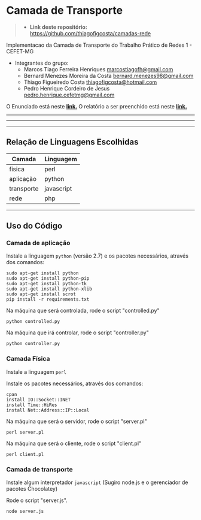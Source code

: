 # Camada de Transporte 

>- **Link deste repositório:** https://github.com/thiagofigcosta/camadas-rede

Implementacao da Camada de Transporte  do Trabalho Prático de Redes 1 - CEFET-MG

  - Integrantes do grupo:
    + Marcos Tiago Ferreira Henriques marcostiagofh@gmail.com
    + Bernard Menezes Moreira da Costa bernard.menezes98@gmail.com
    + Thiago Figueiredo Costa thiagofigcosta@hotmail.com
    + Pedro Henrique Cordeiro de Jesus pedro.henrique.cefetmg@gmail.com

O Enunciado está neste __[link.](https://docs.google.com/document/d/1O3cNM0T6gFNz9PeMYcnzbmBzEe8J7k34DaefJDSsv4A/edit)__
O relatório a ser preenchido está neste __[link.](https://docs.google.com/document/d/1Jkdm1ab7stzki03h5Mim50l1egjnSPyiNFp3CbYJx2A/edit?usp=sharing)__

___

---

***

## Relação de Linguagens Escolhidas 

| Camada | Linguagem |
| ------ | ----------- |
| fisica | perl |
| aplicação | python |
| transporte | javascript |
| rede | php |
___


## Uso do Código


### Camada de aplicação
Instale a linguagem `python` (versão 2.7) e os pacotes necessários, através dos comandos:

    sudo apt-get install python
	sudo apt-get install python-pip
	sudo apt-get install python-tk
	sudo apt-get install python-xlib
	sudo apt-get install scrot
	pip install -r requirements.txt


Na máquina que será controlada, rode o script "controlled.py"

```
python controlled.py
```

Na máquina que irá controlar, rode o script "controller.py"

```
python controller.py
```


### Camada Física
Instale a linguagem `perl`

Instale os pacotes necessários, através dos comandos:

    cpan
    install IO::Socket::INET
    install Time::HiRes
    install Net::Address::IP::Local


Na máquina que será o servidor, rode o script "server.pl"

```
perl server.pl
```

Na máquina que será o cliente, rode o script "client.pl"

```
perl client.pl
```


### Camada de transporte

Instale algum interpretador `javascript` (Sugiro node.js e o gerenciador de pacotes Chocolatey)

Rode o script "server.js".

```
node server.js
```
